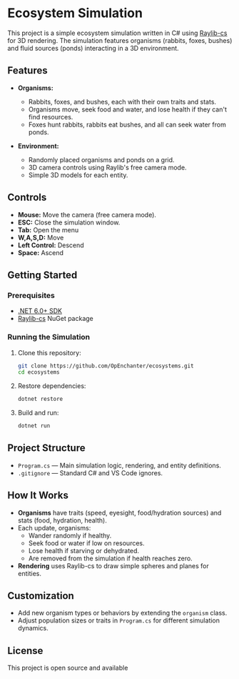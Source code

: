 # Ecosystem Simulation

This project is a simple ecosystem simulation written in C# using [Raylib-cs](https://github.com/ChrisDill/Raylib-cs) for 3D rendering. The simulation features organisms (rabbits, foxes, bushes) and fluid sources (ponds) interacting in a 3D environment.

## Features

- **Organisms:**  
  - Rabbits, foxes, and bushes, each with their own traits and stats.
  - Organisms move, seek food and water, and lose health if they can't find resources.
  - Foxes hunt rabbits, rabbits eat bushes, and all can seek water from ponds.

- **Environment:**  
  - Randomly placed organisms and ponds on a grid.
  - 3D camera controls using Raylib's free camera mode.
  - Simple 3D models for each entity.

## Controls

- **Mouse:** Move the camera (free camera mode).
- **ESC:** Close the simulation window.
- **Tab:** Open the menu
- **W,A,S,D:** Move
- **Left Control:** Descend
- **Space:** Ascend

## Getting Started

### Prerequisites

- [.NET 6.0+ SDK](https://dotnet.microsoft.com/download)
- [Raylib-cs](https://github.com/ChrisDill/Raylib-cs) NuGet package

### Running the Simulation

1. Clone this repository:
   ```sh
   git clone https://github.com/OpEnchanter/ecosystems.git
   cd ecosystems
   ```
2. Restore dependencies:
   ```sh
   dotnet restore
   ```
3. Build and run:
   ```sh
   dotnet run
   ```

## Project Structure

- `Program.cs` — Main simulation logic, rendering, and entity definitions.
- `.gitignore` — Standard C# and VS Code ignores.

## How It Works

- **Organisms** have traits (speed, eyesight, food/hydration sources) and stats (food, hydration, health).
- Each update, organisms:
  - Wander randomly if healthy.
  - Seek food or water if low on resources.
  - Lose health if starving or dehydrated.
  - Are removed from the simulation if health reaches zero.
- **Rendering** uses Raylib-cs to draw simple spheres and planes for entities.

## Customization

- Add new organism types or behaviors by extending the `organism` class.
- Adjust population sizes or traits in `Program.cs` for different simulation dynamics.

## License

This project is open source and available